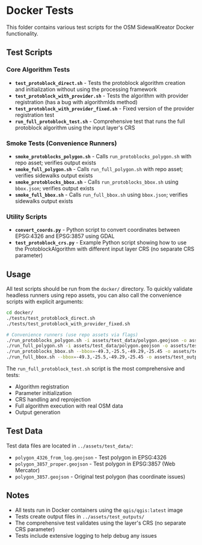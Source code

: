 # Docker Tests

This folder contains various test scripts for the OSM SidewalKreator Docker functionality.

## Test Scripts

### Core Algorithm Tests

- **`test_protoblock_direct.sh`** - Tests the protoblock algorithm creation and initialization without using the processing framework
- **`test_protoblock_with_provider.sh`** - Tests the algorithm with provider registration (has a bug with algorithmIds method)
- **`test_protoblock_with_provider_fixed.sh`** - Fixed version of the provider registration test
- **`run_full_protoblock_test.sh`** - Comprehensive test that runs the full protoblock algorithm using the input layer's CRS

### Smoke Tests (Convenience Runners)

- **`smoke_protoblocks_polygon.sh`** - Calls `run_protoblocks_polygon.sh` with repo asset; verifies output exists
- **`smoke_full_polygon.sh`** - Calls `run_full_polygon.sh` with repo asset; verifies sidewalks output exists
- **`smoke_protoblocks_bbox.sh`** - Calls `run_protoblocks_bbox.sh` using `bbox.json`; verifies output exists
- **`smoke_full_bbox.sh`** - Calls `run_full_bbox.sh` using `bbox.json`; verifies sidewalks output exists

### Utility Scripts

- **`convert_coords.py`** - Python script to convert coordinates between EPSG:4326 and EPSG:3857 using GDAL
- **`test_protoblock_crs.py`** - Example Python script showing how to use the ProtoblockAlgorithm with different input layer CRS (no separate CRS parameter)

## Usage

All test scripts should be run from the `docker/` directory. To quickly validate headless runners using repo assets, you can also call the convenience scripts with explicit arguments:

```bash
cd docker/
./tests/test_protoblock_direct.sh
./tests/test_protoblock_with_provider_fixed.sh

# Convenience runners (use repo assets via flags)
./run_protoblocks_polygon.sh -i assets/test_data/polygon.geojson -o assets/test_outputs/protoblocks_polygon.geojson
./run_full_polygon.sh -i assets/test_data/polygon.geojson -o assets/test_outputs/sidewalks_polygon.geojson
./run_protoblocks_bbox.sh --bbox=-49.3,-25.5,-49.29,-25.45 -o assets/test_outputs/protoblocks_bbox.geojson
./run_full_bbox.sh --bbox=-49.3,-25.5,-49.29,-25.45 -o assets/test_outputs/sidewalks_bbox.geojson
```

The `run_full_protoblock_test.sh` script is the most comprehensive and tests:
- Algorithm registration
- Parameter initialization  
- CRS handling and reprojection
- Full algorithm execution with real OSM data
- Output generation

## Test Data

Test data files are located in `../assets/test_data/`:
- `polygon_4326_from_log.geojson` - Test polygon in EPSG:4326
- `polygon_3857_proper.geojson` - Test polygon in EPSG:3857 (Web Mercator)
- `polygon_3857.geojson` - Original test polygon (has coordinate issues)

## Notes

- All tests run in Docker containers using the `qgis/qgis:latest` image
- Tests create output files in `../assets/test_outputs/`
- The comprehensive test validates using the layer's CRS (no separate CRS parameter)
- Tests include extensive logging to help debug any issues
